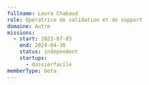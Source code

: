 ```yaml
---
fullname: Laura Chabaud
role: Opératrice de validation et de support
domaine: Autre
missions:
  - start: 2023-07-03
    end: 2024-04-30
    status: independent
    startups:
      - dossierfacile
memberType: beta
---
```

